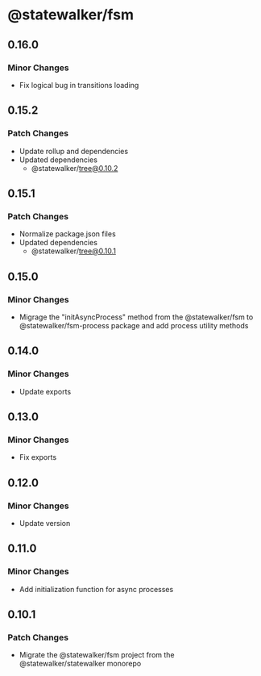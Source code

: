 # @statewalker/fsm

## 0.16.0

### Minor Changes

- Fix logical bug in transitions loading

## 0.15.2

### Patch Changes

- Update rollup and dependencies
- Updated dependencies
  - @statewalker/tree@0.10.2

## 0.15.1

### Patch Changes

- Normalize package.json files
- Updated dependencies
  - @statewalker/tree@0.10.1

## 0.15.0

### Minor Changes

- Migrage the "initAsyncProcess" method from the @statewalker/fsm to @statewalker/fsm-process package and add process utility methods

## 0.14.0

### Minor Changes

- Update exports

## 0.13.0

### Minor Changes

- Fix exports

## 0.12.0

### Minor Changes

- Update version

## 0.11.0

### Minor Changes

- Add initialization function for async processes

## 0.10.1

### Patch Changes

- Migrate the @statewalker/fsm project from the @statewalker/statewalker monorepo
